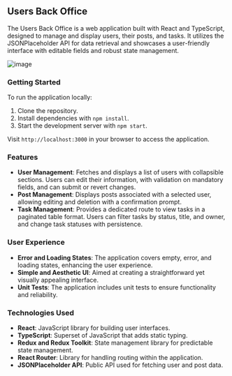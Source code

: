 ## Users Back Office

The Users Back Office is a web application built with React and TypeScript, designed to manage and display users, their posts, and tasks. It utilizes the JSONPlaceholder API for data retrieval and showcases a user-friendly interface with editable fields and robust state management.

![image](https://github.com/user-attachments/assets/e457bff6-4487-4b56-ab67-66d67e8eee9e)

### Getting Started

To run the application locally:

1. Clone the repository.
2. Install dependencies with `npm install`.
3. Start the development server with `npm start`.

Visit `http://localhost:3000` in your browser to access the application.

### Features

- **User Management**: Fetches and displays a list of users with collapsible sections. Users can edit their information, with validation on mandatory fields, and can submit or revert changes.
- **Post Management**: Displays posts associated with a selected user, allowing editing and deletion with a confirmation prompt.
- **Task Management**: Provides a dedicated route to view tasks in a paginated table format. Users can filter tasks by status, title, and owner, and change task statuses with persistence.

### User Experience

- **Error and Loading States**: The application covers empty, error, and loading states, enhancing the user experience.
- **Simple and Aesthetic UI**: Aimed at creating a straightforward yet visually appealing interface.
- **Unit Tests**: The application includes unit tests to ensure functionality and reliability.

### Technologies Used

- **React**: JavaScript library for building user interfaces.
- **TypeScript**: Superset of JavaScript that adds static typing.
- **Redux and Redux Toolkit**: State management library for predictable state management.
- **React Router**: Library for handling routing within the application.
- **JSONPlaceholder API**: Public API used for fetching user and post data.

